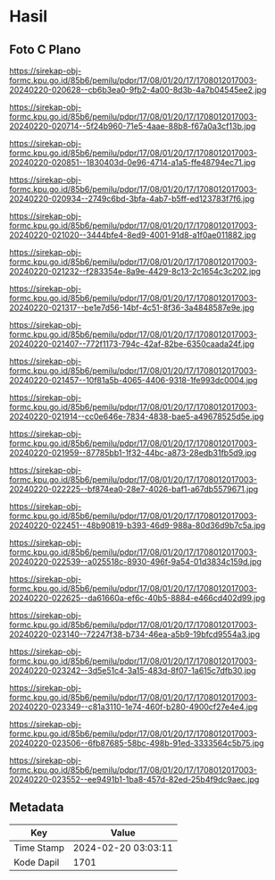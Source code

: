 # Hasil

## Foto C Plano

https://sirekap-obj-formc.kpu.go.id/85b6/pemilu/pdpr/17/08/01/20/17/1708012017003-20240220-020628--cb6b3ea0-9fb2-4a00-8d3b-4a7b04545ee2.jpg

https://sirekap-obj-formc.kpu.go.id/85b6/pemilu/pdpr/17/08/01/20/17/1708012017003-20240220-020714--5f24b960-71e5-4aae-88b8-f67a0a3cf13b.jpg

https://sirekap-obj-formc.kpu.go.id/85b6/pemilu/pdpr/17/08/01/20/17/1708012017003-20240220-020851--1830403d-0e96-4714-a1a5-ffe48794ec71.jpg

https://sirekap-obj-formc.kpu.go.id/85b6/pemilu/pdpr/17/08/01/20/17/1708012017003-20240220-020934--2749c6bd-3bfa-4ab7-b5ff-ed123783f7f6.jpg

https://sirekap-obj-formc.kpu.go.id/85b6/pemilu/pdpr/17/08/01/20/17/1708012017003-20240220-021020--3444bfe4-8ed9-4001-91d8-a1f0ae011882.jpg

https://sirekap-obj-formc.kpu.go.id/85b6/pemilu/pdpr/17/08/01/20/17/1708012017003-20240220-021232--f283354e-8a9e-4429-8c13-2c1654c3c202.jpg

https://sirekap-obj-formc.kpu.go.id/85b6/pemilu/pdpr/17/08/01/20/17/1708012017003-20240220-021317--be1e7d56-14bf-4c51-8f36-3a4848587e9e.jpg

https://sirekap-obj-formc.kpu.go.id/85b6/pemilu/pdpr/17/08/01/20/17/1708012017003-20240220-021407--772f1173-794c-42af-82be-6350caada24f.jpg

https://sirekap-obj-formc.kpu.go.id/85b6/pemilu/pdpr/17/08/01/20/17/1708012017003-20240220-021457--10f81a5b-4065-4406-9318-1fe993dc0004.jpg

https://sirekap-obj-formc.kpu.go.id/85b6/pemilu/pdpr/17/08/01/20/17/1708012017003-20240220-021914--cc0e646e-7834-4838-bae5-a49678525d5e.jpg

https://sirekap-obj-formc.kpu.go.id/85b6/pemilu/pdpr/17/08/01/20/17/1708012017003-20240220-021959--87785bb1-1f32-44bc-a873-28edb31fb5d9.jpg

https://sirekap-obj-formc.kpu.go.id/85b6/pemilu/pdpr/17/08/01/20/17/1708012017003-20240220-022225--bf874ea0-28e7-4026-baf1-a67db5579671.jpg

https://sirekap-obj-formc.kpu.go.id/85b6/pemilu/pdpr/17/08/01/20/17/1708012017003-20240220-022451--48b90819-b393-46d9-988a-80d36d9b7c5a.jpg

https://sirekap-obj-formc.kpu.go.id/85b6/pemilu/pdpr/17/08/01/20/17/1708012017003-20240220-022539--a025518c-8930-496f-9a54-01d3834c159d.jpg

https://sirekap-obj-formc.kpu.go.id/85b6/pemilu/pdpr/17/08/01/20/17/1708012017003-20240220-022625--da61660a-ef6c-40b5-8884-e466cd402d99.jpg

https://sirekap-obj-formc.kpu.go.id/85b6/pemilu/pdpr/17/08/01/20/17/1708012017003-20240220-023140--72247f38-b734-46ea-a5b9-19bfcd9554a3.jpg

https://sirekap-obj-formc.kpu.go.id/85b6/pemilu/pdpr/17/08/01/20/17/1708012017003-20240220-023242--3d5e51c4-3a15-483d-8f07-1a615c7dfb30.jpg

https://sirekap-obj-formc.kpu.go.id/85b6/pemilu/pdpr/17/08/01/20/17/1708012017003-20240220-023349--c81a3110-1e74-460f-b280-4900cf27e4e4.jpg

https://sirekap-obj-formc.kpu.go.id/85b6/pemilu/pdpr/17/08/01/20/17/1708012017003-20240220-023506--6fb87685-58bc-498b-91ed-3333564c5b75.jpg

https://sirekap-obj-formc.kpu.go.id/85b6/pemilu/pdpr/17/08/01/20/17/1708012017003-20240220-023552--ee9491b1-1ba8-457d-82ed-25b4f9dc9aec.jpg


## Metadata

| Key        | Value               |
| ---------- | ------------------- |
| Time Stamp | 2024-02-20 03:03:11 |
| Kode Dapil | 1701                |



